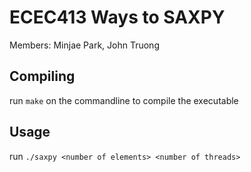# ECEC413 Ways to SAXPY

Members: Minjae Park, John Truong

## Compiling

run `make` on the commandline to compile the executable

## Usage

run `./saxpy <number of elements> <number of threads>`
